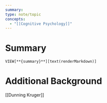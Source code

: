 ```yaml
---
summary: 
type: note/topic
concepts:
  - "[[Cognitive Psychology]]"
---
```

# Summary
`VIEW[**{summary}**][text(renderMarkdown)]`
# Additional Background
[[Dunning Kruger]]